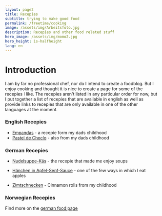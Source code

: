 ```yaml
---
layout: page2
title: Recepies
subtitle: trying to make good food 
permalink: /freetime/cooking
image: /assets/img/Arbeitsfoto.jpg
description: Recepies and other food related stuff
hero_image: /assets/img/momo2.jpg
hero_height: is-halfheight
lang: en
---
```

# Introduction
I am by far no professional chef, nor do I intend to create a foodblog. But I enjoy cooking and thought it is nice to create a page for some of the recepies I like. 
The recepies aren't listed in any particular order for now, but I put together a list of recepies that are available in english as well as provide links to recepies that are only available in one of the other languages at the moment.
### English Recepies
 - [Empandas](/freetime/cooking/empanadas) - a recepie form my dads childhood
 - [Pastel de Choclo](/freetime/cooking/pastel-de-choclo) - also from my dads childhood
 
### German Recepies
 - [Nudelsuppe-Käs](/freetime/cooking/nudelsuppe-kaes/de) - the recepie that made me enjoy soups
 
 - [Hänchen in Apfel-Senf-Sauce](/freetime/cooking/haehnchen-apfel-senf-sauce/de) - one of the few ways in which I eat apples
 
 - [Zimtschnecken](/freetime/cooking/cinnamon-rolls/de) - Cinnamon rolls from my childhood
 
### Norwegian Recepies


Find more on the [german food page](/freetime/cooking/de)
